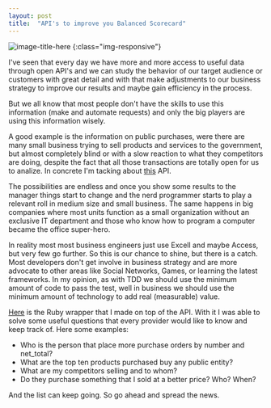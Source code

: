 ```yaml
---
layout: post
title:  "API's to improve you Balanced Scorecard"
---
```

![image-title-here](https://upload.wikimedia.org/wikipedia/commons/f/f9/Open-APIs-v5.png)
{:class="img-responsive"}

I've seen that every day we have more and more access to useful data through open API's and we can study the behavior of our target audience or customers with great detail and with that make adjustments to our business strategy to improve our results and maybe gain efficiency in the process.

But we all know that most people don't have the skills to use this information (make and automate requests) and only the big players are using this information wisely.

A good example is the information on public purchases, were there are many small business trying to sell products and services to the government, but almost completely blind or with a slow reaction to what they competitors are doing, despite the fact that all those transactions are totally open for us to analize. In concrete I'm tacking about [this](http://api.mercadopublico.cl/) API.

The possibilities are endless and once you show some results to the manager things start to change and the nerd programmer starts to play a relevant roll in medium size and small business. The same happens in big companies where most units function as a small organization without an exclusive IT department and those who know how to program a computer became the office super-hero.

In reality most most business engineers just use Excell and maybe Access, but very few go further. So this is our chance to shine, but there is a catch. Most developers don't get involve in business strategy and are more advocate to other areas like Social Networks, Games, or learning the latest frameworks. In my opinion, as with TDD we should use the minimum amount of code to pass the test, well in business we should use the minimum amount of technology to add real (measurable) value.

[Here](https://github.com/sbstn-jmnz/api_wrapper) is the Ruby wrapper that I made on top of the API. With it I was able to solve some useful questions that every provider would like to know and keep track of. Here some examples:

  * Who is the person that place more purchase orders by number and net_total?
  * What are the top ten products purchased buy any public entity?
  * What are my competitors selling and to whom?
  * Do they purchase something that I sold at a better price? Who? When?

And the list can keep going. So go ahead and spread the news.   
